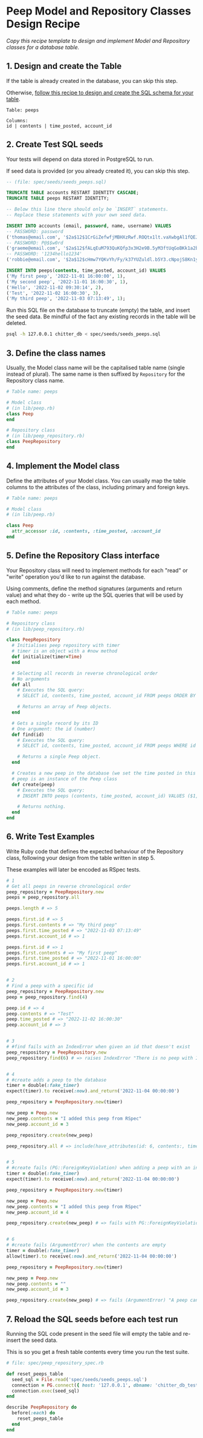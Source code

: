# Peep Model and Repository Classes Design Recipe

_Copy this recipe template to design and implement Model and Repository classes for a database table._

## 1. Design and create the Table

If the table is already created in the database, you can skip this step.

Otherwise, [follow this recipe to design and create the SQL schema for your table](./single_table_design_recipe_template.md).

```
Table: peeps

Columns:
id | contents | time_posted, account_id
```

## 2. Create Test SQL seeds

Your tests will depend on data stored in PostgreSQL to run.

If seed data is provided (or you already created it), you can skip this step.

```sql
-- (file: spec/seeds/seeds_peeps.sql)

TRUNCATE TABLE accounts RESTART IDENTITY CASCADE;
TRUNCATE TABLE peeps RESTART IDENTITY;

-- Below this line there should only be `INSERT` statements.
-- Replace these statements with your own seed data.

INSERT INTO accounts (email, password, name, username) VALUES
-- PASSWORD: password
('thomas@email.com', '$2a$12$1CrGiZefwfjMBHXzRwf.ROQtx1lt.vaXwbgAl1fQEJYXwVVwEY9LO', 'Thomas Seleiro', 'TSeleiro'),
-- PASSWORD: P@$$w0rd
('graeme@email.com', '$2a$12$fALqEuM793QuKQfp3x3H2e9B.5yM3ftUqGoBKk1a2bV3mt2fwoxri', 'Graeme Paterson', 'GPaterson'),
-- PASSWORD: '1234hello1234'
('robbie@email.com', '$2a$12$cHmw7YQKvYh/Fy/k37YUZuldl.b5Y3.cNpojS8Kn1yjmmE8y1trVa', 'Robbie Kirkbride', 'RKirkbride');

INSERT INTO peeps(contents, time_posted, account_id) VALUES
('My first peep', '2022-11-01 16:00:00', 1),
('My second peep', '2022-11-01 16:00:30', 1),
('Hello', '2022-11-02 09:30:14', 2),
('Test', '2022-11-02 16:00:30', 3),
('My third peep', '2022-11-03 07:13:49', 1);
```

Run this SQL file on the database to truncate (empty) the table, and insert the seed data. Be mindful of the fact any existing records in the table will be deleted.

```bash
psql -h 127.0.0.1 chitter_db < spec/seeds/seeds_peeps.sql
```

## 3. Define the class names

Usually, the Model class name will be the capitalised table name (single instead of plural). The same name is then suffixed by `Repository` for the Repository class name.

```ruby
# Table name: peeps

# Model class
# (in lib/peep.rb)
class Peep
end

# Repository class
# (in lib/peep_repository.rb)
class PeepRepository
end
```

## 4. Implement the Model class

Define the attributes of your Model class. You can usually map the table columns to the attributes of the class, including primary and foreign keys.

```ruby
# Table name: peeps

# Model class
# (in lib/peep.rb)

class Peep
  attr_accessor :id, :contents, :time_posted, :account_id
end
```

## 5. Define the Repository Class interface

Your Repository class will need to implement methods for each "read" or "write" operation you'd like to run against the database.

Using comments, define the method signatures (arguments and return value) and what they do - write up the SQL queries that will be used by each method.

```ruby
# Table name: peeps

# Repository class
# (in lib/peep_repository.rb)

class PeepRepository
  # Initialises peep repository with timer
  # timer is an object with a #now method
  def initialize(timer=Time)
  end

  # Selecting all records in reverse chronological order
  # No arguments
  def all
    # Executes the SQL query:
    # SELECT id, contents, time_posted, account_id FROM peeps ORDER BY id DESC;

    # Returns an array of Peep objects.
  end

  # Gets a single record by its ID
  # One argument: the id (number)
  def find(id)
    # Executes the SQL query:
    # SELECT id, contents, time_posted, account_id FROM peeps WHERE id = $1;

    # Returns a single Peep object.
  end

  # Creates a new peep in the database (we set the time posted in this method)
  # peep is an instance of the Peep class
  def create(peep)
    # Executes the SQL query:
    # INSERT INTO peeps (contents, time_posted, account_id) VALUES ($1, $2, $3);

    # Returns nothing.
  end
end
```

## 6. Write Test Examples

Write Ruby code that defines the expected behaviour of the Repository class, following your design from the table written in step 5.

These examples will later be encoded as RSpec tests.

```ruby
# 1
# Get all peeps in reverse chronological order
peep_repository = PeepRepository.new
peeps = peep_repository.all

peeps.length # => 5

peeps.first.id # => 5
peeps.first.contents # => "My third peep"
peeps.first.time_posted # => "2022-11-03 07:13:49"
peeps.first.account_id # => 1

peeps.first.id # => 1
peeps.first.contents # => "My first peep"
peeps.first.time_posted # => "2022-11-01 16:00:00"
peeps.first.account_id # => 1


# 2
# Find a peep with a specific id
peep_repository = PeepRepository.new
peep = peep_repository.find(4)

peep.id # => 4
peep.contents # => "Test"
peep.time_posted # => "2022-11-02 16:00:30"
peep.account_id # => 3


# 3
# #find fails with an IndexError when given an id that doesn't exist
peep_respository = PeepRepository.new
peep_repository.find(6) # => raises IndexError "There is no peep with ID 6"


# 4
# #create adds a peep to the database
timer = double(:fake_timer)
expect(timer).to receive(:now).and_return('2022-11-04 00:00:00')

peep_repository = PeepRepository.new(timer)

new_peep = Peep.new
new_peep.contents = "I added this peep from RSpec"
new_peep.account_id = 3

peep_repository.create(new_peep)

peep_repository.all # => include(have_attributes(id: 6, contents:, time_posted:, account_id:))


# 5
# #create fails (PG::ForeignKeyViolation) when adding a peep with an invalid account_id
timer = double(:fake_timer)
expect(timer).to receive(:now).and_return('2022-11-04 00:00:00')

peep_repository = PeepRepository.new(timer)

new_peep = Peep.new
new_peep.contents = "I added this peep from RSpec"
new_peep.account_id = 4

peep_repository.create(new_peep) # => fails with PG::ForeignKeyViolation


# 6
# #create fails (ArgumentError) when the contents are empty
timer = double(:fake_timer)
allow(timer).to receive(:now).and_return('2022-11-04 00:00:00')

peep_repository = PeepRepository.new(timer)

new_peep = Peep.new
new_peep.contents = ""
new_peep.account_id = 3

peep_repository.create(new_peep) # => fails (ArgumentError) "A peep cannot have empty contents"
```

## 7. Reload the SQL seeds before each test run

Running the SQL code present in the seed file will empty the table and re-insert the seed data.

This is so you get a fresh table contents every time you run the test suite.

```ruby
# file: spec/peep_repository_spec.rb

def reset_peeps_table
  seed_sql = File.read('spec/seeds/seeds_peeps.sql')
  connection = PG.connect({ host: '127.0.0.1', dbname: 'chitter_db_test' })
  connection.exec(seed_sql)
end

describe PeepRepository do
  before(:each) do 
    reset_peeps_table
  end
end
```

